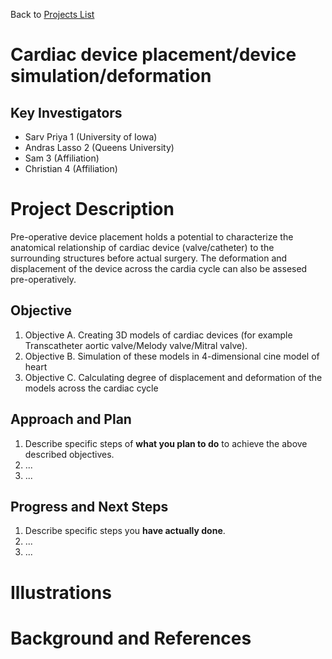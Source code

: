 Back to [Projects List](../../README.md#ProjectsList)

# Cardiac device placement/device simulation/deformation

## Key Investigators

- Sarv Priya 1 (University of Iowa)
- Andras Lasso 2 (Queens University)
- Sam 3 (Affiliation)
- Christian 4 (Affiliation)

# Project Description

Pre-operative device placement holds a potential to characterize the anatomical relationship of cardiac device (valve/catheter) to the surrounding structures before actual surgery. The deformation and displacement of the device across the cardia cycle can also be assesed pre-operatively. 

## Objective

<!-- Describe here WHAT you would like to achieve (what you will have as end result). -->

1. Objective A. Creating 3D models of cardiac devices (for example Transcatheter aortic valve/Melody valve/Mitral valve).
1. Objective B. Simulation of these models in 4-dimensional cine model of heart
1. Objective C. Calculating degree of displacement and deformation of the models across the cardiac cycle

## Approach and Plan

<!-- Describe here HOW you would like to achieve the objectives stated above. -->

1. Describe specific steps of **what you plan to do** to achieve the above described objectives.
1. ...
1. ...

## Progress and Next Steps

<!-- Update this section as you make progress, describing of what you have ACTUALLY DONE. If there are specific steps that you could not complete then you can describe them here, too. -->

1. Describe specific steps you **have actually done**.
1. ...
1. ...

# Illustrations

<!-- Add pictures and links to videos that demonstrate what has been accomplished.
![Description of picture](Example2.jpg)
![Some more images](Example2.jpg)
-->

# Background and References

<!-- If you developed any software, include link to the source code repository. If possible, also add links to sample data, and to any relevant publications. -->
